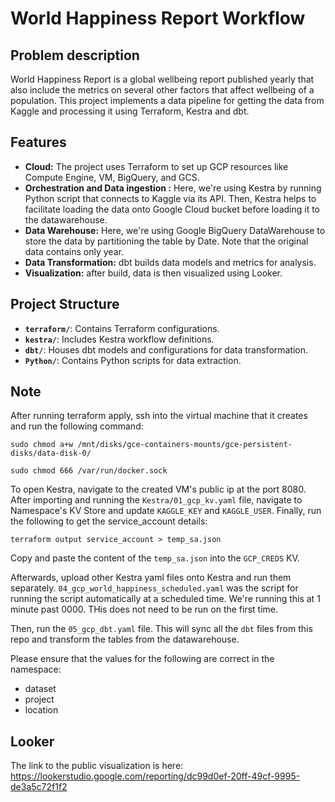 # World Happiness Report Workflow

## **Problem description**

World Happiness Report is a global wellbeing report published yearly that also include the metrics on several other factors that affect wellbeing of a population. This project implements a data pipeline for getting the data from Kaggle and processing it using Terraform, Kestra and dbt.


## **Features**
- **Cloud:** The project uses Terraform to set up GCP resources like Compute Engine, VM, BigQuery, and GCS.
- **Orchestration and Data ingestion :** Here, we're using Kestra by running Python script that connects to Kaggle via its API. Then, Kestra helps to facilitate loading the data onto Google Cloud bucket before loading it to the datawarehouse.
- **Data Warehouse:** Here, we're using Google BigQuery DataWarehouse to store the data by partitioning the table by Date. Note that the original data contains only year. 
- **Data Transformation:** dbt builds data models and metrics for analysis.
- **Visualization:** after build, data is then visualized using Looker.

## **Project Structure**
- **`terraform/`**: Contains Terraform configurations.
- **`kestra/`**: Includes Kestra workflow definitions.
- **`dbt/`**: Houses dbt models and configurations for data transformation.
- **`Python/`**: Contains Python scripts for data extraction.

## **Note**
After running terraform apply, ssh into the virtual machine that it creates and run the following command:

```shell
sudo chmod a+w /mnt/disks/gce-containers-mounts/gce-persistent-disks/data-disk-0/
```
```shell
sudo chmod 666 /var/run/docker.sock
```

To open Kestra, navigate to the created VM's public ip at the port 8080. 
After importing and running the `Kestra/01_gcp_kv.yaml` file, navigate to Namespace's KV Store and update `KAGGLE_KEY` and `KAGGLE_USER`.
Finally, run the following to get the service_account details:
```shell
terraform output service_account > temp_sa.json
```
Copy and paste the content of the `temp_sa.json` into the `GCP_CREDS` KV.

Afterwards, upload other Kestra yaml files onto Kestra and run them separately. `04_gcp_world_happiness_scheduled.yaml` was the script for running the script automatically at a scheduled time. We're running this at 1 minute past 0000. THis does not need to be run on the first time.

Then, run the `05_gcp_dbt.yaml` file. This will sync all the `dbt` files from this repo and transform the tables from the datawarehouse.

Please ensure that the values for the following are correct in the namespace:
- dataset
- project
- location


## **Looker**
The link to the public visualization is here: https://lookerstudio.google.com/reporting/dc99d0ef-20ff-49cf-9995-de3a5c72f1f2